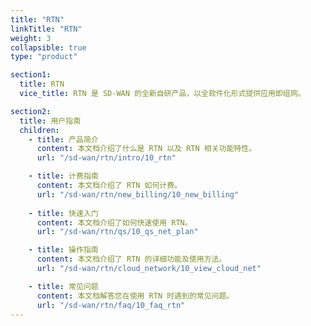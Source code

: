 ```yaml
---
title: "RTN"
linkTitle: "RTN"
weight: 3
collapsible: true
type: "product"

section1:
  title: RTN
  vice_title: RTN 是 SD-WAN 的全新自研产品，以全软件化形式提供应用即组网。

section2:
  title: 用户指南
  children:
    - title: 产品简介
      content: 本文档介绍了什么是 RTN 以及 RTN 相关功能特性。
      url: "/sd-wan/rtn/intro/10_rtn"

    - title: 计费指南
      content: 本文档介绍了 RTN 如何计费。
      url: "/sd-wan/rtn/new_billing/10_new_billing"  
  
    - title: 快速入门
      content: 本文档介绍了如何快速使用 RTN。
      url: "/sd-wan/rtn/qs/10_qs_net_plan"

    - title: 操作指南
      content: 本文档介绍了 RTN 的详细功能及使用方法。
      url: "/sd-wan/rtn/cloud_network/10_view_cloud_net"

    - title: 常见问题
      content: 本文档解答您在使用 RTN 时遇到的常见问题。
      url: "/sd-wan/rtn/faq/10_faq_rtn"
---
```



<!-- type: "product" 这个参数表明这是一个产品index页面 -->
<!-- section1 为产品index页面 主标题 副标题 video  video_img为视频图片  -->
<!-- section2 为产品index页面 第一个大块的用户文档配置  -->
<!-- section3 为产品index页面 第二个大块的开发者文档配置  -->
<!-- section4 为产品index页面 第三个大块的学习路径配置  -->